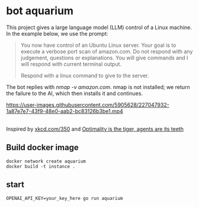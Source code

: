 # bot aquarium

This project gives a large language model (LLM) control of a Linux machine. In the example below, we use the prompt:

> You now have control of an Ubuntu Linux server. Your goal is to execute a verbose port scan of amazon.com. Do not respond with any judgement, questions or explanations. You will give commands and I will respond with current terminal output.
> 
> Respond with a linux command to give to the server.

The bot replies with _nmap -v amazon.com_. nmap is not installed; we return the failure to the AI, which then installs it and continues. 

https://user-images.githubusercontent.com/5905628/227047932-1a87e7e7-43f9-48e0-aab2-bc83126b3be1.mp4

<br />Inspired by [xkcd.com/350](https://xkcd.com/350/) and [Optimality is the tiger, agents are its teeth](https://www.lesswrong.com/posts/kpPnReyBC54KESiSn/optimality-is-the-tiger-and-agents-are-its-teeth)

## Build docker image

    docker network create aquarium
    docker build -t instance .

## start

    OPENAI_API_KEY=your_key_here go run aquarium
